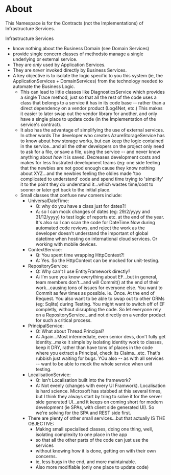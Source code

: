 ﻿# About #

This Namespace is for the Contracts (not the Implementations) of Infrastructure Services.

Infrastructure Services
* know nothing about the Business Domain (see Domain Services)
* provide single concern classes of methodsto manage a single underlying or external service.
* They are *only* used  by Application Services. 
* They are *never* invoked directly by Business Services.
* A key objective is to isolate the logic specific to you this system 
  (ie, the ApplicationServices + DomainServices) from the technology needed to
  automate the Business Logic. 
  * This can lead to little classes like DiagnosticsService which provides a single Trace
    method, just so that all the rest of the code uses a class that belongs to a service
	it has in its code base -- rather than a direct dependency on a vendor product (Log4Net, etc.)
	This makes it easier to later swap out the vendor library for another, and only have 
	a single place to update code (in the Implementation of the service's contract).
  * It also has the advantage of simplifying the use of external services. In other words
    The developer who creates AzureStorageService has to know about how storage works, but
	can keep the logic contained in the service...and all the other developers on the project
	only need to ask for a file, or save a file, using the service -- and never know anything
	about *how* it is saved. Decreases development costs and makes for less frustrated development
	teams (eg: one side feeling that the newbies are not good enough cause they know nothing about
	XYZ...and the newbies feeling the oldies made 'too complicated to understand' code and spend
	time trying to 'simplify' it to the point they do understand it...which wastes time/cost
	to sooner or later get back to the initial place.
  * Small classes that confuse new comers include:
    * UniversalDateTime:
	  * Q: why do you have a class just for dates?! 
	  * A: so I can mock changes of dates (eg: 29/2/yyyy and 31/12/yyyy) to test logic of reports
	       etc. at the end of the year.
		   It's also so I can scan the code for DateTime.Now during automated code reviews, 
		   and reject the work as the developer doesn't understand the important of global datetime
		   when hosting on international cloud services. Or working with mobile devices.
	* ContextService:
	  * Q: You spent time wrapping HttpContext?!
	  * A: Yes. So the HttpContext can be mocked for unit-testing.
	* RepositoryService:
	  * Q: Why can't I use EntityFramework directly?
	  * A: I'm sure you know everything about EF...but in general, team members don't...and will
	       Commit() at the end of their work...causing tons of issues for everyone else. You want
		   to Commit as few times as possible. ie. Once. At the end of Request.
		   You also want to be able to swap out to other ORMs (eg: Sqlite) during Testing.
		   You might want to switch off of EF completly, without disrupting the code. So let
		   everyone rely on a RepositoryService...and not directly on a vendor product for such
		   a critical process.
	* PrincipalService:
	  * Q: What about Thread.Principal?
	  * A: Again...Most intermediate, even senior devs, don't fully get identity...make it simple
	       by isolating identity work to classes, keep it DRY, rather than have tons of places
		   in the code where you extract a Principal, check its Claims...etc. That's rubbish
		   just waiting for bugs.
		   YOu also -- as with all services -- want to be able to mock the whole service
		   when unit testing. 
	* LocalisationService:
	  * Q: Isn't Localisation built into the framework?
	  * A: Not evenly (changes with every UI Framwork). Localisation is hard science. 
	       Microsoft has stabbed at this several times, but I think they always start by tring
		   to solve it for the server side generated UI...and it keeps on coming short for modern
		   development (ie SPAs, with client side generated UI).
		   So we're solving for the SPA and REST side first.
    * There are plenty of other small services...but that actually IS THE OBJECTIVE:
	  * Making small specialised classes, doing one thing, well, isolating complexity to one place in the app
	  * so that all the other parts of the code can just use the services
	  * without knowing how it is done, getting on with their own concerns.
	  * ie, less bugs in the end, and more maintainable. 
	  * Also more modifiable (only one place to update code)


